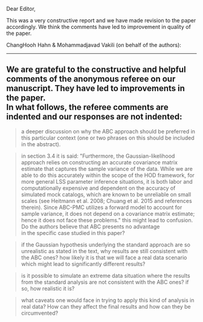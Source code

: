 Dear Editor,

This was a very constructive report and we have made revision to the paper
accordingly. We think the comments have led to improvement in quality of the paper.

ChangHooh Hahn & Mohammadjavad Vakili (on behalf of the authors):

-----
We are grateful to the constructive and helpful comments of the 
anonymous referee on our manuscript. They have led to improvements in the paper.  
In what follows, the referee comments are indented and our responses are not indented:
-----

> a deeper discussion on why the ABC approach should be preferred in this particular context 
(one or two phrases on this should be included in the abstract).

>in section 3.4 it is said: "Furthermore, the Gaussian-likelihood approach relies on constructing an accurate covariance
matrix estimate that captures the sample variance of the data. While we are able to
do this accurately within the scope of the HOD framework, for more general LSS parameter
inference situations, it is both labor and computationally expensive and dependent on the
accuracy of simulated mock catalogs, which are known to be unreliable on small scales (see
Heitmann et al. 2008; Chuang et al. 2015 and references therein). Since ABC-PMC utilizes
a forward model to account for sample variance, it does not depend on a covariance matrix
estimate; hence it does not face these problems."
this might lead to confusion. Do the authors believe that ABC presents no advantage  
in the specific case studied in this paper?

> if the Gaussian hypothesis underlying the standard approach are so unrealistic 
as stated in the text, why results are still consistent with the ABC ones? 
how likely it is that we will face a real data scenario which might lead to significantly different results?

> is it possible to simulate an extreme data situation where the results from 
the standard analysis are not consistent with the ABC ones? if so,  how realistic it is?

> what caveats one would face in trying to  apply this kind of analysis in real data? 
How can they affect the final results and how can they be circumvented? 


